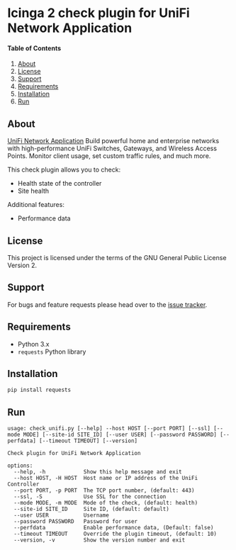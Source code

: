 # Icinga 2 check plugin for UniFi Network Application

#### Table of Contents

1. [About](#about)
2. [License](#license)
3. [Support](#support)
4. [Requirements](#requirements)
5. [Installation](#installation)
6. [Run](#run)

## About

[UniFi Network Application](https://www.ui.com/) Build powerful home and
enterprise networks with high-performance UniFi Switches, Gateways, and
Wireless Access Points. Monitor client usage, set custom traffic rules,
and much more.

This check plugin allows you to check:

* Health state of the controller
* Site health

Additional features:

* Performance data

## License

This project is licensed under the terms of the
GNU General Public License Version 2.

## Support

For bugs and feature requests please head over to the
[issue tracker](https://github.com/hardoverflow/check-unifi/issues).

## Requirements

* Python 3.x
* `requests` Python library

## Installation

```bash
pip install requests
```

## Run

```
usage: check_unifi.py [--help] --host HOST [--port PORT] [--ssl] [--mode MODE] [--site-id SITE_ID] [--user USER] [--password PASSWORD] [--perfdata] [--timeout TIMEOUT] [--version]

Check plugin for UniFi Network Application

options:
  --help, -h            Show this help message and exit
  --host HOST, -H HOST  Host name or IP address of the UniFi Controller
  --port PORT, -p PORT  The TCP port number, (default: 443)
  --ssl, -S             Use SSL for the connection
  --mode MODE, -m MODE  Mode of the check, (default: health)
  --site-id SITE_ID     Site ID, (default: default)
  --user USER           Username
  --password PASSWORD   Password for user
  --perfdata            Enable performance data, (Default: false)
  --timeout TIMEOUT     Override the plugin timeout, (default: 10)
  --version, -v         Show the version number and exit
```
